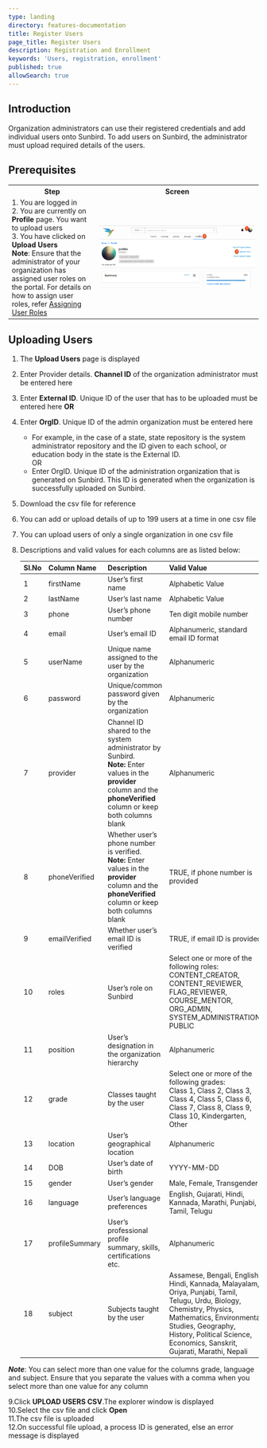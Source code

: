 ```yaml
---
type: landing
directory: features-documentation
title: Register Users
page_title: Register Users
description: Registration and Enrollment
keywords: 'Users, registration, enrollment'
published: true
allowSearch: true
---
```

## Introduction

Organization administrators can use their registered credentials and add individual users onto Sunbird. To add users on Sunbird, the administrator must upload required details of the users.

## Prerequisites
<table>
  <tr>
    <th style="width:35%;">Step</th>
    <th style="width:65%;">Screen</th>
  </tr>
  <tr>
    <td>1. You are logged in <br>2. You are currently on <strong>Profile</strong> page. You want to upload users <br>3. You have clicked on <b>Upload Users</b> <br><b>Note</b>: Ensure that the administrator of your organization has assigned user roles on the portal. For details on how to assign user roles, refer <a href="http://www.sunbird.org/features-documentation/admin_assigning_users" target="_blank">Assigning User Roles</a>
      </td>
      <td><img src="pages/features-documentation/images/upldusr_prereqsite.png"></td>
  </tr>
    </table>

## Uploading Users

1. The **Upload Users** page is displayed<br/>
2. Enter Provider details. **Channel ID** of the organization administrator must be entered here<br/>
3. Enter **External ID**. Unique ID of the user that has to be uploaded must be entered here **OR**<br/>
4. Enter **OrgID**. Unique ID of the admin organization must be entered here<br/>
    
     - For example, in the case of a state, state repository is the system administrator repository and the ID given to each school, or education body in the state is the External ID. <br /> OR
      - Enter OrgID. Unique ID of the administration organization that is generated on Sunbird. This ID is generated when the organization is successfully uploaded on Sunbird.

5. Download the csv file for reference<br/>
6. You can add or upload details of up to 199 users at a time in one csv file<br/>
7. You can upload users of only a single organization in one csv file<br/>
8. Descriptions and valid values for each columns are as listed below:<br/>

   Sl.No |Column Name  |Description  |Valid Value  |Field Type 
   ------|-------------|-------------|-------------|-----------
   1 |firstName  |User’s first name  |Alphabetic Value |Mandatory  
   2 |lastName |User’s last name |Alphabetic Value  |Optional 
   3 |phone  |User’s phone number  |Ten digit mobile number   |Optional 
   4 |email  |User’s email ID  |Alphanumeric, standard email ID format |Mandatory
   5 |userName |Unique name assigned to the user by the organization |Alphanumeric |Mandatory
   6 |password |Unique/common password given by the organization  |Alphanumeric |Optional
   7 |provider |Channel ID shared to the system administrator by Sunbird. <br>**Note:** Enter values in the **provider** column and the **phoneVerified** column or keep both columns blank  |Alphanumeric  |Conditional
   8 |phoneVerified  |Whether user’s phone number is verified. <br>**Note:** Enter values in the **provider** column and the **phoneVerified** column or keep both columns blank  |TRUE, if phone number is provided  |Conditional
   9 |emailVerified  |Whether user’s email ID is verified  |TRUE, if email ID is provided |Optional
   10  |roles  |User’s role on Sunbird |Select one or more of the following roles: <br>CONTENT_CREATOR, CONTENT_REVIEWER, FLAG_REVIEWER, COURSE_MENTOR, ORG_ADMIN, SYSTEM_ADMINISTRATION, PUBLIC  |Optional
   11  |position  |User’s designation in the organization hierarchy |Alphanumeric |Optional 
   12  |grade  |Classes taught by the user |Select one or more of the following grades: <br>Class 1, Class 2, Class 3, Class 4, Class 5, Class 6, Class 7, Class 8, Class 9, Class 10, Kindergarten, Other  |Optional
   13  |location |User’s geographical location |Alphanumeric |Optional |
   14  |DOB  |User’s date of birth |YYYY-MM-DD  |Optional
   15  |gender |User’s gender  |Male, Female, Transgender |Optional
   16  |language |User’s language preferences  |English, Gujarati, Hindi, Kannada, Marathi, Punjabi, Tamil, Telugu  |Optional
   17  |profileSummary |User’s professional profile summary, skills, certifications etc. |Alphanumeric |Optional 
   18  |subject  |Subjects taught by the user |Assamese, Bengali, English, Hindi, Kannada, Malayalam, Oriya, Punjabi, Tamil, Telugu, Urdu, Biology, Chemistry, Physics, Mathematics, Environmental Studies, Geography, History, Political Science, Economics, Sanskrit, Gujarati, Marathi, Nepali |Optional

***Note***: 
   You can select more than one value for the columns grade, language and subject. Ensure that you separate the values with a comma when you select more than one value for any column

9.Click **UPLOAD USERS CSV**.The explorer window is displayed<br/>
10.Select the csv file and click **Open**<br/>
11.The csv file is uploaded<br/>
12.On successful file upload, a process ID is generated, else an error message is displayed
